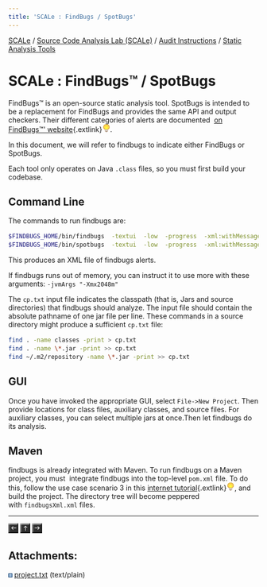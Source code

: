 ```yaml
---
title: 'SCALe : FindBugs / SpotBugs'
---
```

 [SCALe](index.md) / [Source Code Analysis Lab (SCALe)](Welcome.md) / [Audit Instructions](Audit-Instructions.md) / [Static Analysis Tools](Static-Analysis-Tools.md)
<!-- <legal> -->
<!-- SCALe version r.6.5.5.1.A -->
<!--  -->
<!-- Copyright 2021 Carnegie Mellon University. -->
<!--  -->
<!-- NO WARRANTY. THIS CARNEGIE MELLON UNIVERSITY AND SOFTWARE ENGINEERING -->
<!-- INSTITUTE MATERIAL IS FURNISHED ON AN "AS-IS" BASIS. CARNEGIE MELLON -->
<!-- UNIVERSITY MAKES NO WARRANTIES OF ANY KIND, EITHER EXPRESSED OR -->
<!-- IMPLIED, AS TO ANY MATTER INCLUDING, BUT NOT LIMITED TO, WARRANTY OF -->
<!-- FITNESS FOR PURPOSE OR MERCHANTABILITY, EXCLUSIVITY, OR RESULTS -->
<!-- OBTAINED FROM USE OF THE MATERIAL. CARNEGIE MELLON UNIVERSITY DOES NOT -->
<!-- MAKE ANY WARRANTY OF ANY KIND WITH RESPECT TO FREEDOM FROM PATENT, -->
<!-- TRADEMARK, OR COPYRIGHT INFRINGEMENT. -->
<!--  -->
<!-- Released under a MIT (SEI)-style license, please see COPYRIGHT file or -->
<!-- contact permission@sei.cmu.edu for full terms. -->
<!--  -->
<!-- [DISTRIBUTION STATEMENT A] This material has been approved for public -->
<!-- release and unlimited distribution.  Please see Copyright notice for -->
<!-- non-US Government use and distribution. -->
<!--  -->
<!-- DM19-1274 -->
<!-- </legal> -->

SCALe : FindBugs™ / SpotBugs
============================

FindBugs™ is an open-source static analysis tool. SpotBugs is intended
to be a replacement for FindBugs and provides the same API and output
checkers. Their different categories of alerts are documented  [on
FindBugs™'
website](http://findbugs.sourceforge.net/bugDescriptions.html){.extlink}![(lightbulb)](images/icons/emoticons/lightbulb_on.png).

In this document, we will refer to findbugs to indicate either FindBugs or SpotBugs.

Each tool only operates on Java `.class` files, so you must first build
your codebase.

Command Line
------------

The commands to run findbugs are:

```sh
$FINDBUGS_HOME/bin/findbugs  -textui  -low  -progress  -xml:withMessages  -xargs < cp.txt  -output findbugs.xml
$FINDBUGS_HOME/bin/spotbugs  -textui  -low  -progress  -xml:withMessages  -xargs < cp.txt  -output findbugs.xml
```

This produces an XML file of findbugs alerts.

If findbugs runs out of memory, you can instruct it to use more with
these arguments: `-jvmArgs "-Xmx2048m"`

The `cp.txt` input file indicates the classpath (that is, Jars and
source directories) that findbugs should analyze. The input file should
contain the absolute pathname of one jar file per line. These commands
in a source directory might produce a sufficient `cp.txt` file:

```sh
find . -name classes -print > cp.txt
find . -name \*.jar -print >> cp.txt
find ~/.m2/repository -name \*.jar -print >> cp.txt
```

GUI
---

Once you have invoked the appropriate GUI, select `File->New Project`.
Then provide locations for class files, auxiliary classes, and source
files. For auxiliary classes, you can select multiple jars at once.Then
let findbugs do its analysis.

Maven
-----

findbugs is already integrated with Maven. To run findbugs on a Maven
project, you must  integrate findbugs into the top-level `pom.xml` file.
To do this, follow the use case scenario 3 in this
[internet tutorial](http://www.petrikainulainen.net/programming/maven/findbugs-maven-plugin-tutorial/){.extlink}![(lightbulb)](images/icons/emoticons/lightbulb_on.png),
and build the project. The directory tree will become peppered
with `findbugsXml.xml` files.

------------------------------------------------------------------------

[![](attachments/arrow_left.png)](Eclipse.md)
[![](attachments/arrow_up.png)](Static-Analysis-Tools.md)
[![](attachments/arrow_right.png)](Perl-Critic.md)

Attachments:
------------

![](images/icons/bullet_blue.gif)
[project.txt](attachments/project.txt) (text/plain)
